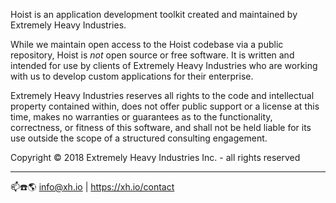 Hoist is an application development toolkit created and maintained by Extremely Heavy Industries.

While we maintain open access to the Hoist codebase via a public repository, Hoist is *not* open
source or free software. It is written and intended for use by clients of Extremely Heavy Industries
who are working with us to develop custom applications for their enterprise.

Extremely Heavy Industries reserves all rights to the code and intellectual property contained
within, does not offer public support or a license at this time, makes no warranties or guarantees
as to the functionality, correctness, or fitness of this software, and shall not be held liable for
its use outside the scope of a structured consulting engagement.

Copyright © 2018 Extremely Heavy Industries Inc. - all rights reserved

 ------------------------------------------

📫☎️🌎 info@xh.io | https://xh.io/contact
